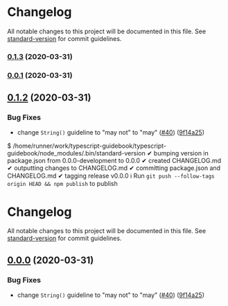 # Changelog

All notable changes to this project will be documented in this file. See [standard-version](https://github.com/conventional-changelog/standard-version) for commit guidelines.

### [0.1.3](https://github.com/unional/typescript-guidebook/compare/v0.0.1...v0.1.3) (2020-03-31)

### [0.0.1](https://github.com/unional/typescript-guidebook/compare/v0.0.0...v0.0.1) (2020-03-31)

## [0.1.2](https://github.com/unional/typescript-guidebook/compare/v0.1.1...v0.1.2) (2020-03-31)


### Bug Fixes

* change `String()` guideline to "may not" to "may" ([#40](https://github.com/unional/typescript-guidebook/issues/40)) ([9f14a25](https://github.com/unional/typescript-guidebook/commit/9f14a25c20ca9e1c2d239bd4a0fc58089d6c80bd))





$ /home/runner/work/typescript-guidebook/typescript-guidebook/node_modules/.bin/standard-version
✔ bumping version in package.json from 0.0.0-development to 0.0.0
✔ created CHANGELOG.md
✔ outputting changes to CHANGELOG.md
✔ committing package.json and CHANGELOG.md
✔ tagging release v0.0.0
ℹ Run `git push --follow-tags origin HEAD && npm publish` to publish

# Changelog

All notable changes to this project will be documented in this file. See [standard-version](https://github.com/conventional-changelog/standard-version) for commit guidelines.

## [0.0.0](https://github.com/unional/typescript-guidebook/compare/v0.1.1...v0.0.0) (2020-03-31)


### Bug Fixes

* change `String()` guideline to "may not" to "may" ([#40](https://github.com/unional/typescript-guidebook/issues/40)) ([9f14a25](https://github.com/unional/typescript-guidebook/commit/9f14a25c20ca9e1c2d239bd4a0fc58089d6c80bd))
